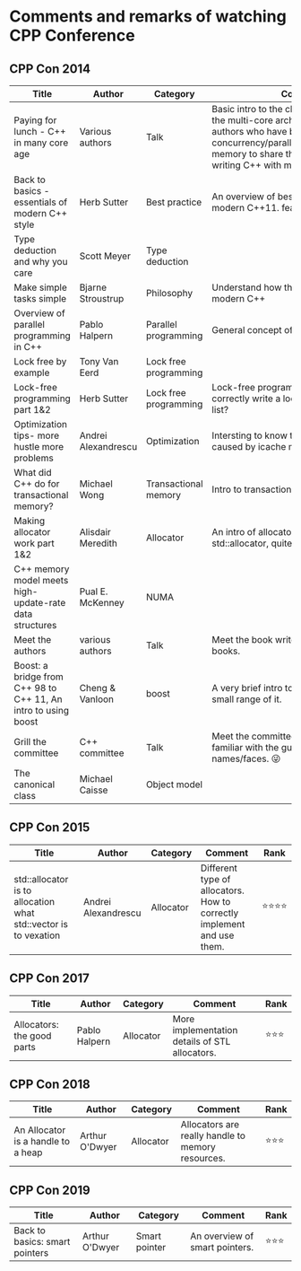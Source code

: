 # Comments and remarks of watching CPP Conference

## **CPP Con 2014**
| Title                                                          | Author              | Category              | Comment                                                                                                                                                                                                                                | Rank                     |
| -------------------------------------------------------------- | ------------------- | --------------------- | -------------------------------------------------------------------------------------------------------------------------------------------------------------------------------------------------------------------------------------- | ------------------------ |
| Paying for lunch - C++ in many core age                        | Various authors     | Talk                  | Basic intro to the challange brought up by the multi-core architecture, An talk by the authors who have background in concurrency/parallelism/GPU/transactional memory to share their view/experience in writing C++ with multi cores. | :star:                   |
| Back to basics - essentials of modern C++ style                | Herb Sutter         | Best practice         | An overview of best practice in using modern C++11. features.                                                                                                                                                                          | :star::star::star:       |
| Type deduction and why you care                                | Scott Meyer         | Type deduction        |
| Make simple tasks simple                                       | Bjarne Stroustrup   | Philosophy            | Understand how the father of C++ view of modern C++                                                                                                                                                                                    | :star::star::star:       |
| Overview of parallel programming in C++                        | Pablo Halpern       | Parallel programming  | General concept of parallel programming.                                                                                                                                                                                               | :star::star:             |
| Lock free by example                                           | Tony Van Eerd       | Lock free programming |
| Lock-free programming part 1&2                                 | Herb Sutter         | Lock free programming | Lock-free programming by Herb, how to correctly write a lock-free single linked list?                                                                                                                                                  | :star::star::star::star: |
| Optimization tips- more hustle more problems                   | Andrei Alexandrescu | Optimization          | Intersting to know the performance issue caused by icache miss                                                                                                                                                                         | :star::star::star:       |
| What did C++ do for transactional memory?                      | Michael Wong        | Transactional memory  | Intro to transactional memory TS in C++                                                                                                                                                                                                | :star::star:             |
| Making allocator work part 1&2                                 | Alisdair Meredith   | Allocator             | An intro of allocatos by the author of std::allocator, quite informative.                                                                                                                                                              | :star::star::star:       |
| C++ memory model meets high-update-rate data structures        | Pual E. McKenney    | NUMA                  |
| Meet the authors                                               | various authors     | Talk                  | Meet the book writer of many famous C++ books.                                                                                                                                                                                         | :star:                   |
| Boost: a bridge from C++ 98 to C++ 11, An intro to using boost | Cheng & Vanloon     | boost                 | A very brief intro to boost, only covers a small range of it.                                                                                                                                                                          | :star:                   |  |
| Grill the committee                                            | C++ committee       | Talk                  | Meet the committee of C++, good to familiar with the guys and know their names/faces. :stuck_out_tongue_winking_eye:                                                                                                                   | :star:                   |
| The canonical class                                            | Michael Caisse      | Object model          |                                                                                                                                                                                                                                        |

## **CPP Con 2015**
| Title                                                           | Author              | Category  | Comment                                                                | Rank                     |
| --------------------------------------------------------------- | ------------------- | --------- | ---------------------------------------------------------------------- | ------------------------ |
| std::allocator is to allocation what std::vector is to vexation | Andrei Alexandrescu | Allocator | Different type of allocators. How to correctly implement and use them. | :star::star::star::star: |



## **CPP Con 2017**
| Title                      | Author        | Category  | Comment                                        | Rank               |
| -------------------------- | ------------- | --------- | ---------------------------------------------- | ------------------ |
| Allocators: the good parts | Pablo Halpern | Allocator | More implementation details of STL allocators. | :star::star::star: |

## **CPP Con 2018**
| Title                              | Author         | Category  | Comment                                           | Rank               |
| ---------------------------------- | -------------- | --------- | ------------------------------------------------- | ------------------ |
| An Allocator is a handle to a heap | Arthur O'Dwyer | Allocator | Allocators are really handle to memory resources. | :star::star::star: |


## **CPP Con 2019**
| Title                          | Author         | Category      | Comment                        | Rank               |
| ------------------------------ | -------------- | ------------- | ------------------------------ | ------------------ |
| Back to basics: smart pointers | Arthur O'Dwyer | Smart pointer | An overview of smart pointers. | :star::star::star: |

